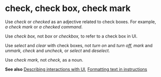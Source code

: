 # check, check box, check mark

Use *check* or *checked* as an adjective related to check boxes. For example, *a check mark* or *a checked command*.

Use *check box,* not *box* or *checkbox,* to refer to a check box in UI. 

Use *select* and *clear* with check boxes, not *turn on* and *turn off,* *mark* and *unmark,* *check* and *uncheck,* or *select* and *deselect.*

Use *check mark,* not *check,* as a noun.

**See also** [Describing interactions with UI](~/procedures-instructions/describing-interactions-with-ui.md), [Formatting text in instructions](~/procedures-instructions/formatting-text-in-instructions.md)  
